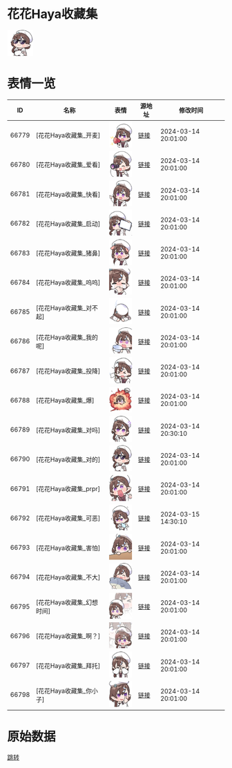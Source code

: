 # 花花Haya收藏集

<img src="./cover.png" height="60" alt="cover" />

# 表情一览

|ID|名称|表情|源地址|修改时间|
|----|----|----|----|----|
|66779|[花花Haya收藏集_开麦]|<img src="./pic/066779_%5B花花Haya收藏集_开麦%5D.png" height="60" alt="开麦"/>|[链接](https://i0.hdslb.com/bfs/garb/5e1117640c222fb39508db0646d3a757e410a791.png)|2024-03-14 20:01:00|
|66780|[花花Haya收藏集_爱看]|<img src="./pic/066780_%5B花花Haya收藏集_爱看%5D.png" height="60" alt="爱看"/>|[链接](https://i0.hdslb.com/bfs/garb/aefe58a11f10807794ac101ee3190fc76b80cf50.png)|2024-03-14 20:01:00|
|66781|[花花Haya收藏集_快看]|<img src="./pic/066781_%5B花花Haya收藏集_快看%5D.png" height="60" alt="快看"/>|[链接](https://i0.hdslb.com/bfs/garb/370d3161b5a3e7dc84a9fb34823f5c74c3c53218.png)|2024-03-14 20:01:00|
|66782|[花花Haya收藏集_启动]|<img src="./pic/066782_%5B花花Haya收藏集_启动%5D.png" height="60" alt="启动"/>|[链接](https://i0.hdslb.com/bfs/garb/cedc57ef318080cdd58c20a87b12e7a6f129104e.png)|2024-03-14 20:01:00|
|66783|[花花Haya收藏集_猪鼻]|<img src="./pic/066783_%5B花花Haya收藏集_猪鼻%5D.png" height="60" alt="猪鼻"/>|[链接](https://i0.hdslb.com/bfs/garb/864956fd552a0bc680b0cb36579c3b6bd3dc0741.png)|2024-03-14 20:01:00|
|66784|[花花Haya收藏集_呜呜]|<img src="./pic/066784_%5B花花Haya收藏集_呜呜%5D.png" height="60" alt="呜呜"/>|[链接](https://i0.hdslb.com/bfs/garb/bab584834decd0a1daec3620dd00e4eab8a6596f.png)|2024-03-14 20:01:00|
|66785|[花花Haya收藏集_对不起]|<img src="./pic/066785_%5B花花Haya收藏集_对不起%5D.png" height="60" alt="对不起"/>|[链接](https://i0.hdslb.com/bfs/garb/4ab690790b88d7c6a9219641afaba1beabfc9a02.png)|2024-03-14 20:01:00|
|66786|[花花Haya收藏集_我的呢]|<img src="./pic/066786_%5B花花Haya收藏集_我的呢%5D.png" height="60" alt="我的呢"/>|[链接](https://i0.hdslb.com/bfs/garb/25a5f594a8251ceb16be99b71d6f839e001c33cd.png)|2024-03-14 20:01:00|
|66787|[花花Haya收藏集_投降]|<img src="./pic/066787_%5B花花Haya收藏集_投降%5D.png" height="60" alt="投降"/>|[链接](https://i0.hdslb.com/bfs/garb/8087014eb4967a258fb4d42c113fb451cb7be31f.png)|2024-03-14 20:01:00|
|66788|[花花Haya收藏集_爆]|<img src="./pic/066788_%5B花花Haya收藏集_爆%5D.png" height="60" alt="爆"/>|[链接](https://i0.hdslb.com/bfs/garb/4b00514d5bd6ce033307126f1451c7a1636ff7d8.png)|2024-03-14 20:01:00|
|66789|[花花Haya收藏集_对吗]|<img src="./pic/066789_%5B花花Haya收藏集_对吗%5D.png" height="60" alt="对吗"/>|[链接](https://i0.hdslb.com/bfs/garb/287162fcbd35651e01a34168e06d78e242c0d014.png)|2024-03-14 20:30:10|
|66790|[花花Haya收藏集_对的]|<img src="./pic/066790_%5B花花Haya收藏集_对的%5D.png" height="60" alt="对的"/>|[链接](https://i0.hdslb.com/bfs/garb/14ca36937d4b50106867ef6c9fd51db1f6b3006a.png)|2024-03-14 20:01:00|
|66791|[花花Haya收藏集_prpr]|<img src="./pic/066791_%5B花花Haya收藏集_prpr%5D.png" height="60" alt="prpr"/>|[链接](https://i0.hdslb.com/bfs/garb/8e11daaa483837e97f88c621fe26ecf7d3faa56b.png)|2024-03-14 20:01:00|
|66792|[花花Haya收藏集_可恶]|<img src="./pic/066792_%5B花花Haya收藏集_可恶%5D.png" height="60" alt="可恶"/>|[链接](https://i0.hdslb.com/bfs/garb/087d9ac5652e0684d8cb636722d00199f2b0a518.png)|2024-03-15 14:30:10|
|66793|[花花Haya收藏集_害怕]|<img src="./pic/066793_%5B花花Haya收藏集_害怕%5D.png" height="60" alt="害怕"/>|[链接](https://i0.hdslb.com/bfs/garb/5d01c298d73ab8f084307079bf5167487372349b.png)|2024-03-14 20:01:00|
|66794|[花花Haya收藏集_不大]|<img src="./pic/066794_%5B花花Haya收藏集_不大%5D.png" height="60" alt="不大"/>|[链接](https://i0.hdslb.com/bfs/garb/256b8452bc36f095ed3eaeebb5058caadde2d2d9.png)|2024-03-14 20:01:00|
|66795|[花花Haya收藏集_幻想时间]|<img src="./pic/066795_%5B花花Haya收藏集_幻想时间%5D.png" height="60" alt="幻想时间"/>|[链接](https://i0.hdslb.com/bfs/garb/cd0eac92036f9d22a7f4fd07b591e89fae32413b.png)|2024-03-14 20:01:00|
|66796|[花花Haya收藏集_啊？]|<img src="./pic/066796_%5B花花Haya收藏集_啊？%5D.png" height="60" alt="啊？"/>|[链接](https://i0.hdslb.com/bfs/garb/d5dc604c2ae4dffe529c5082120f3a8578ac38ba.png)|2024-03-14 20:01:00|
|66797|[花花Haya收藏集_拜托]|<img src="./pic/066797_%5B花花Haya收藏集_拜托%5D.png" height="60" alt="拜托"/>|[链接](https://i0.hdslb.com/bfs/garb/33479cf06875521287b088f45e2c193ea4ccbc6b.png)|2024-03-14 20:01:00|
|66798|[花花Haya收藏集_你小子]|<img src="./pic/066798_%5B花花Haya收藏集_你小子%5D.png" height="60" alt="你小子"/>|[链接](https://i0.hdslb.com/bfs/garb/4571f9c9e6a54b7d8555b3c5ba8f84dad9b6db88.png)|2024-03-14 20:01:00|

# 原始数据

[跳转](./raw.json)


